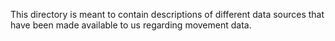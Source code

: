 This directory is meant to contain descriptions of different data sources that have been made available to us regarding movement data.
